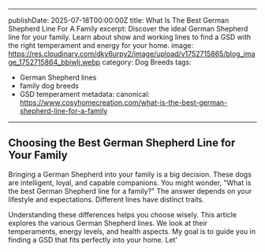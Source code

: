 
---
publishDate: 2025-07-18T00:00:00Z
title: What Is The Best German Shepherd Line For A Family
excerpt: Discover the ideal German Shepherd line for your family. Learn about show and working lines to find a GSD with the right temperament and energy for your home.
image: https://res.cloudinary.com/dky6urpy2/image/upload/v1752715865/blog_image_1752715864_bbiwlj.webp
category: Dog Breeds
tags:
  - German Shepherd lines
  - family dog breeds
  - GSD temperament
metadata:
  canonical: https://www.cosyhomecreation.com/what-is-the-best-german-shepherd-line-for-a-family
---

## Choosing the Best German Shepherd Line for Your Family

Bringing a German Shepherd into your family is a big decision. These dogs are intelligent, loyal, and capable companions. You might wonder, "What is the best German Shepherd line for a family?" The answer depends on your lifestyle and expectations. Different lines have distinct traits.

Understanding these differences helps you choose wisely. This article explores the various German Shepherd lines. We look at their temperaments, energy levels, and health aspects. My goal is to guide you in finding a GSD that fits perfectly into your home. Let'